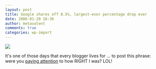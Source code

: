 ```yaml
---
layout: post
title: Google shares off 8.5%, largest-ever percentage drop ever
date: 2006-01-20 16:36
author: metavalent
comments: true
categories: wp-import
---
```

<!--Lead Photo --><a href="https://www.marketwatch.com/news/story.asp?guid=%7B8628C652%2D9A9C%2D470C%2DB31A%2D6CFA6D2E6B0C%7D&amp;siteid=mktw&amp;dist="><img src="https://web.archive.org/web/*/https://awebcamdarkly.com/" /></a><!-- Commentary -->
It's one of those days that every blogger lives for ... to post this phrase: were you <a href="https://web.archive.org/web/*/https://awebcamdarkly.com/">paying attention</a> to how RIGHT I was? LOL!
